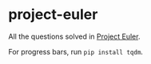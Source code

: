 # project-euler
All the questions solved in [Project Euler](https://projecteuler.net/).

For progress bars, run ```pip install tqdm```.
